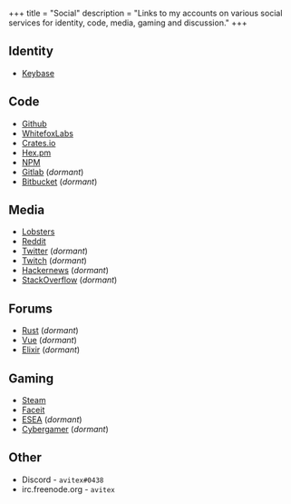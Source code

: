 +++
title = "Social"
description = "Links to my accounts on various social services for identity, code, media, gaming and discussion."
+++

## Identity

- [Keybase](https://keybase.io/avitex)

## Code

- [Github](https://github.com/avitex)
- [WhitefoxLabs](https://git.wfxlabs.com/avitex)
- [Crates.io](https://crates.io/users/avitex)
- [Hex.pm](https://hex.pm/users/avitex)
- [NPM](https://www.npmjs.com/~avitex)
- [Gitlab](https://gitlab.com/avitex) (_dormant_)
- [Bitbucket](https://bitbucket.com/avitex) (_dormant_)

## Media

- [Lobsters](https://lobste.rs/u/avitex)
- [Reddit](https://reddit.com/u/theavitex)
- [Twitter](https://twitter.com/theavitex) (_dormant_)
- [Twitch](https://twitch.com/theavitex) (_dormant_)
- [Hackernews](https://news.ycombinator.com/user?id=avitex) (_dormant_)
- [StackOverflow](https://stackoverflow.com/users/605191/avitex) (_dormant_)

## Forums

- [Rust](https://users.rust-lang.org/u/avitex) (_dormant_)
- [Vue](https://forum.vuejs.org/u/avitex) (_dormant_)
- [Elixir](https://elixirforum.com/u/avitex) (_dormant_)

## Gaming

- [Steam](https://steamcommunity.com/id/avitex)
- [Faceit](https://www.faceit.com/en/players/avitex)
- [ESEA](https://play.esea.net/users/680258) (_dormant_)
- [Cybergamer](https://www.cybergamer.com/profile/246296/avitex/) (_dormant_)

## Other

- Discord - `avitex#0438`
- irc.freenode.org - `avitex`